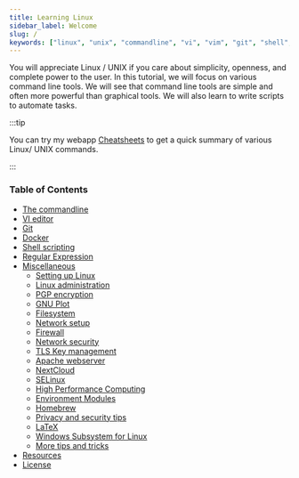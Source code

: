 ```yaml
---
title: Learning Linux
sidebar_label: Welcome
slug: /
keywords: ["linux", "unix", "commandline", "vi", "vim", "git", "shell", "bash", "scripting", "docker", "developer tools", "security", "privacy", "latex", "homebrew"]
---
```


You will appreciate Linux / UNIX if you care about simplicity, openness, and
complete power to the user. In this tutorial, we will focus on various command
line tools. We will see that command line tools are simple and often more
powerful than graphical tools. We will also learn to write scripts to automate
tasks.

:::tip

You can try my webapp [Cheatsheets](https://pranabdas.github.io/cheatsheets/)
to get a quick summary of various Linux/ UNIX commands.

:::

### Table of Contents
+ [The commandline](commandline.md)
+ [VI editor](vi.md)
+ [Git](git.md)
+ [Docker](docker.md)
+ [Shell scripting](shell-scripting.mdx)
+ [Regular Expression](regex.md)
+ [Miscellaneous](/category/misc)
    - [Setting up Linux](setup.md)
    - [Linux administration](administration.md)
    - [PGP encryption](pgp.md)
    - [GNU Plot](gnuplot.md)
    - [Filesystem](filesystem.md)
    - [Network setup](network-setup.md)
    - [Firewall](firewall.md)
    - [Network security](network-security.md)
    - [TLS Key management](tls-key-management.md)
    - [Apache webserver](apache.md)
    - [NextCloud](nextcloud.md)
    - [SELinux](selinux.md)
    - [High Performance Computing](hpc.md)
    - [Environment Modules](module.mdx)
    - [Homebrew](brew.md)
    - [Privacy and security tips](privacy.md)
    - [LaTeX](latex.md)
    - [Windows Subsystem for Linux](wsl.md)
    - [More tips and tricks](more-tips-tricks.md)
+ [Resources](resources.md)
+ [License](license.md)
